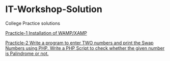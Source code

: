 # IT-Workshop-Solution
College Practice solutions 

<a href="https://github.com/Nishitbaria/Software-Tool/blob/main/Software%20Tool%20pratical%20Kpgu/code/pratical(1%263)/pratical(1%263).pdf" > Practicle-1 Installation of WAMP/XAMP  </a> 


<a href="https://github.com/Nishitbaria/IT-Workshop-Solution/blob/main/index.php " > Practicle-2  Write a program to enter TWO numbers and print 
the Swap Numbers using PHP. </a> 
<a href="  https://github.com/Nishitbaria/IT-Workshop-Solution/blob/main/prac3.php"   >     Write a PHP Script to check whether the given 
number is Palindrome or not.                  </a>
<a href="  "   >                       </a>
                                                              
                                                              
                                                              
                                                              
                                                              
                                                              
                                                              
                                                              
                                                              
                                                              
                                                              
                                                              
                                                              
                                                              
                                                              
                                                              
                                                              
                                                            
